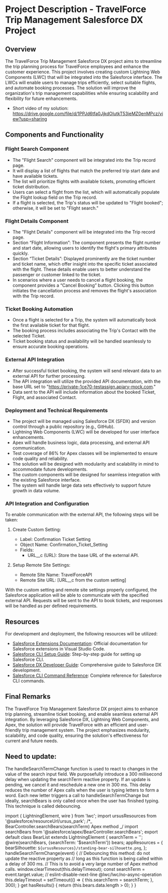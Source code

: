 # Project Description - TravelForce Trip Management Salesforce DX Project

## Overview

The TravelForce Trip Management Salesforce DX project aims to streamline the trip planning process for TravelForce employees and enhance the customer experience. This project involves creating custom Lightning Web Components (LWC) that will be integrated into the Salesforce interface. The LWCs will enable users to manage trips efficiently, select suitable flights, and automate booking processes. The solution will improve the organization's trip management capabilities while ensuring scalability and flexibility for future enhancements.

- Short video of my solution: https://drive.google.com/file/d/1PPJd6tfa0JjkdOIutkT53ieMZ0enMPcz/view?usp=sharing

## Components and Functionality

### Flight Search Component

- The "Flight Search" component will be integrated into the Trip record page.
- It will display a list of flights that match the preferred trip start date and have available tickets.
- The list will prioritize flights with available tickets, promoting efficient ticket distribution.
- Users can select a flight from the list, which will automatically populate the Flight lookup field on the Trip record.
- If a flight is selected, the Trip's status will be updated to "Flight booked"; otherwise, it will be set to "Flight search."

### Flight Details Component

- The "Flight Details" component will be integrated into the Trip record page.
- Section “Flight Information”: The component presents the flight number and start date, allowing users to identify the flight's primary attributes quickly.
- Section “Ticket Details”: Displayed prominently are the ticket number and ticket name, which offer insight into the specific ticket associated with the flight. These details enable users to better understand the passenger or customer linked to the ticket.
- In scenarios where a user needs to cancel a flight booking, the component provides a “Cancel Booking” button. Clicking this button initiates the cancellation process and removes the flight's association with the Trip record.

### Ticket Booking Automation

- Once a flight is selected for a Trip, the system will automatically book the first available ticket for that flight.
- The booking process includes associating the Trip's Contact with the selected Ticket.
- Ticket booking status and availability will be handled seamlessly to ensure accurate booking operations.

### External API Integration

- After successful ticket booking, the system will send relevant data to an external API for further processing.
- The API integration will utilize the provided API documentation, with the base URL set to "https://private-1ce70-testassign.apiary-mock.com."
- Data sent to the API will include information about the booked Ticket, Flight, and associated Contact.

### Deployment and Technical Requirements

- The project will be managed using Salesforce DX (SFDX) and version control through a public repository (e.g., GitHub).
- Lightning Web Components (LWC) will be developed for user interface enhancements.
- Apex will handle business logic, data processing, and external API communication.
- Test coverage of 86% for Apex classes will be implemented to ensure code quality and reliability.
- The solution will be designed with modularity and scalability in mind to accommodate future developments.
- The custom components will be designed for seamless integration with the existing Salesforce interface.
- The system will handle large data sets effectively to support future growth in data volume.

### API Integration and Configuration

To enable communication with the external API, the following steps will be taken:

1. Create Custom Setting:

   - Label: Confirmation Ticket Setting
   - Object Name: Confirmation_Ticket_Setting
   - Fields:
     - URL\_\_c (URL): Store the base URL of the external API.

2. Setup Remote Site Settings:
   - Remote Site Name: TravelForceAPI
   - Remote Site URL: [URL__c from the custom setting]

With the custom setting and remote site settings properly configured, the Salesforce application will be able to communicate with the specified external API. Requests will be sent to the API to book tickets, and responses will be handled as per defined requirements.

## Resources

For development and deployment, the following resources will be utilized:

- [Salesforce Extensions Documentation](https://developer.salesforce.com/tools/vscode/): Official documentation for Salesforce extensions in Visual Studio Code.
- [Salesforce CLI Setup Guide](https://developer.salesforce.com/docs/atlas.en-us.sfdx_setup.meta/sfdx_setup/sfdx_setup_intro.htm): Step-by-step guide for setting up Salesforce CLI.
- [Salesforce DX Developer Guide](https://developer.salesforce.com/docs/atlas.en-us.sfdx_dev.meta/sfdx_dev/sfdx_dev_intro.htm): Comprehensive guide to Salesforce DX development.
- [Salesforce CLI Command Reference](https://developer.salesforce.com/docs/atlas.en-us.sfdx_cli_reference.meta/sfdx_cli_reference/cli_reference.htm): Complete reference for Salesforce CLI commands.

## Final Remarks

The TravelForce Trip Management Salesforce DX project aims to enhance trip planning, streamline ticket booking, and enable seamless external API integration. By leveraging Salesforce DX, Lightning Web Components, and Apex, the solution will provide TravelForce with an efficient and user-friendly trip management system. The project emphasizes modularity, scalability, and code quality, ensuring the solution's effectiveness for current and future needs.

## Need to update:

The handleSearchTermChange function is used to react to changes in the value of the search input field. We purposefully introduce a 300 millisecond delay when updating the searchTerm reactive property. If an update is pending, we cancel it and reschedule a new one in 300 ms. This delay reduces the number of Apex calls when the user is typing letters to form a word. Each new letter triggers a call to handleSearchTermChange but ideally, searchBears is only called once when the user has finished typing. This technique is called debouncing.

import { LightningElement, wire } from 'lwc';
import ursusResources from '@salesforce/resourceUrl/ursus_park';
/\*_ BearController.searchBears(searchTerm) Apex method _/
import searchBears from '@salesforce/apex/BearController.searchBears';
export default class BearList extends LightningElement {
searchTerm = '';
@wire(searchBears, {searchTerm: '$searchTerm'})
	bears;
	appResources = {
		bearSilhouette: `${ursusResources}/standing-bear-silhouette.png`,
};
handleSearchTermChange(event) {
// Debouncing this method: do not update the reactive property as
// long as this function is being called within a delay of 300 ms.
// This is to avoid a very large number of Apex method calls.
window.clearTimeout(this.delayTimeout);
const searchTerm = event.target.value;
// eslint-disable-next-line @lwc/lwc/no-async-operation
this.delayTimeout = setTimeout(() => {
this.searchTerm = searchTerm;
}, 300);
}
get hasResults() {
return (this.bears.data.length > 0);
}
}
